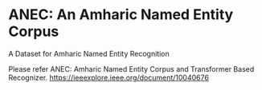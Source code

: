 # ANEC: An Amharic Named Entity Corpus
A Dataset for Amharic Named Entity Recognition

Please refer ANEC: Amharic Named Entity Corpus and Transformer Based Recognizer. 
https://ieeexplore.ieee.org/document/10040676
